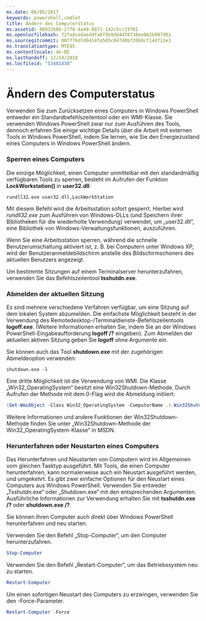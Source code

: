 ```yaml
---
ms.date: 06/05/2017
keywords: powershell,cmdlet
title: Ändern des Computerstatus
ms.assetid: 8093268b-27f8-4a49-8871-142c5cc33f01
ms.openlocfilehash: f2fadcedaeddfa6f8b9dd4d70738ee062b907d61
ms.sourcegitcommit: 00ff76d7d9414fe585c04740b739b9cf14d711e1
ms.translationtype: MTE95
ms.contentlocale: de-DE
ms.lasthandoff: 12/14/2018
ms.locfileid: "53401838"
---
```

# <a name="changing-computer-state"></a>Ändern des Computerstatus

Verwenden Sie zum Zurücksetzen eines Computers in Windows PowerShell entweder ein Standardbefehlszeilentool oder ein WMI-Klasse. Sie verwenden Windows PowerShell zwar nur zum Ausführen des Tools, dennoch erfahren Sie einige wichtige Details über die Arbeit mit externen Tools in Windows PowerShell, indem Sie lernen, wie Sie den Energiezustand eines Computers in Windows PowerShell ändern.

### <a name="locking-a-computer"></a>Sperren eines Computers

Die einzige Möglichkeit, einen Computer unmittelbar mit den standardmäßig verfügbaren Tools zu sperren, besteht im Aufrufen der Funktion **LockWorkstation()** in **user32.dll**:

```
rundll32.exe user32.dll,LockWorkStation
```

Mit diesem Befehl wird die Arbeitsstation sofort gesperrt. Hierbei wird *rundll32.exe* zum Ausführen von Windows-DLLs (und Speichern ihrer Bibliotheken für die wiederholte Verwendung) verwendet, um „user32.dll“, eine Bibliothek von Windows-Verwaltungsfunktionen, auszuführen.

Wenn Sie eine Arbeitsstation sperren, während die schnelle Benutzerumschaltung aktiviert ist, z. B. bei Computern unter Windows XP, wird der Benutzeranmeldebildschirm anstelle des Bildschirmschoners des aktuellen Benutzers angezeigt.

Um bestimmte Sitzungen auf einem Terminalserver herunterzufahren, verwenden Sie das Befehlszeilentool **tsshutdn.exe**.

### <a name="logging-off-the-current-session"></a>Abmelden der aktuellen Sitzung

Es sind mehrere verschiedene Verfahren verfügbar, um eine Sitzung auf dem lokalen System abzumelden. Die einfachste Möglichkeit besteht in der Verwendung des Remotedesktop-/Terminaldienste-Befehlszeilentools **logoff.exe**. (Weitere Informationen erhalten Sie, indem Sie an der Windows PowerShell-Eingabeaufforderung **logoff /?** eingeben). Zum Abmelden der aktuellen aktiven Sitzung geben Sie **logoff** ohne Argumente ein.

Sie können auch das Tool **shutdown.exe** mit der zugehörigen Abmeldeoption verwenden:

```
shutdown.exe -l
```

Eine dritte Möglichkeit ist die Verwendung von WMI. Die Klasse „Win32_OperatingSystem“ besitzt eine Win32Shutdown-Methode. Durch Aufrufen der Methode mit dem 0-Flag wird die Abmeldung initiiert:

```powershell
(Get-WmiObject -Class Win32_OperatingSystem -ComputerName .).Win32Shutdown(0)
```

Weitere Informationen und andere Funktionen der Win32Shutdown-Methode finden Sie unter „Win32Shutdown-Methode der Win32_OperatingSystem-Klasse“ in MSDN.

### <a name="shutting-down-or-restarting-a-computer"></a>Herunterfahren oder Neustarten eines Computers

Das Herunterfahren und Neustarten von Computern wird im Allgemeinen vom gleichen Tasktyp ausgeführt. Mit Tools, die einen Computer herunterfahren, kann normalerweise auch ein Neustart ausgeführt werden, und umgekehrt. Es gibt zwei einfache Optionen für den Neustart eines Computers aus Windows PowerShell. Verwenden Sie entweder „Tsshutdn.exe“ oder „Shutdown.exe“ mit den entsprechenden Argumenten. Ausführliche Informationen zur Verwendung erhalten Sie mit **tsshutdn.exe /?** oder **shutdown.exe /?**.

Sie können Ihren Computer auch direkt über Windows PowerShell herunterfahren und neu starten.

Verwenden Sie den Befehl „Stop-Computer“, um den Computer herunterzufahren.

```powershell
Stop-Computer
```

Verwenden Sie den Befehl „Restart-Computer“, um das Betriebssystem neu zu starten.

```powershell
Restart-Computer
```

Um einen sofortigen Neustart des Computers zu erzwingen, verwenden Sie den -Force-Parameter.

```powershell
Restart-Computer -Force
```
